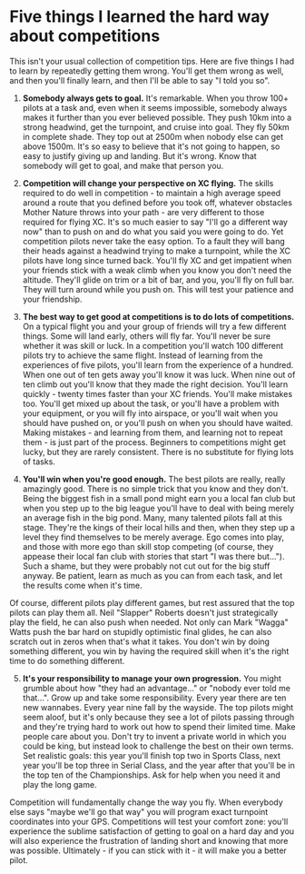Five things I learned the hard way about competitions
=====================================================

This isn't your usual collection of competition tips. Here are five things I had to learn by repeatedly getting them wrong. You'll get them wrong as well, and then you'll finally learn, and then I'll be able to say "I told you so".

1. **Somebody always gets to goal.** It's remarkable. When you throw 100+ pilots at a task and, even when it seems impossible, somebody always makes it further than you ever believed possible. They push 10km into a strong headwind, get the turnpoint, and cruise into goal. They fly 50km in complete shade. They top out at 2500m when nobody else can get above 1500m. It's so easy to believe that it's not going to happen, so easy to justify giving up and landing. But it's wrong. Know that somebody will get to goal, and make that person you.

2. **Competition will change your perspective on XC flying.** The skills required to do well in competition - to maintain a high average speed around a route that you defined before you took off, whatever obstacles Mother Nature throws into your path - are very different to those required for flying XC. It's so much easier to say "I'll go a different way now" than to push on and do what you said you were going to do. Yet competition pilots never take the easy option. To a fault they will bang their heads against a headwind trying to make a turnpoint, while the XC pilots have long since turned back. You'll fly XC and get impatient when your friends stick with a weak climb when you know you don't need the altitude. They'll glide on trim or a bit of bar, and you, you'll fly on full bar. They will turn around while you push on. This will test your patience and your friendship.

3. **The best way to get good at competitions is to do lots of competitions.** On a typical flight you and your group of friends will try a few different things. Some will land early, others will fly far. You'll never be sure whether it was skill or luck. In a competition you'll watch 100 different pilots try to achieve the same flight. Instead of learning from the experiences of five pilots, you'll learn from the experience of a hundred. When one out of ten gets away you'll know it was luck. When nine out of ten climb out you'll know that they made the right decision. You'll learn quickly - twenty times faster than your XC friends. You'll make mistakes too. You'll get mixed up about the task, or you'll have a problem with your equipment, or you will fly into airspace, or you'll wait when you should have pushed on, or you'll push on when you should have waited. Making mistakes - and learning from them, and learning not to repeat them - is just part of the process. Beginners to competitions might get lucky, but they are rarely consistent. There is no substitute for flying lots of tasks.

4. **You'll win when you're good enough.** The best pilots are really, really amazingly good. There is no simple trick that you know and they don't. Being the biggest fish in a small pond might earn you a local fan club but when you step up to the big league you'll have to deal with being merely an average fish in the big pond. Many, many talented pilots fall at this stage. They're the kings of their local hills and then, when they step up a level they find themselves to be merely average. Ego comes into play, and those with more ego than skill stop competing (of course, they appease their local fan club with stories that start "I was there but..."). Such a shame, but they were probably not cut out for the big stuff anyway. Be patient, learn as much as you can from each task, and let the results come when it's time.

  Of course, different pilots play different games, but rest assured that the top pilots can play them all. Neil "Slapper" Roberts doesn't just strategically play the field, he can also push when needed. Not only can Mark "Wagga" Watts push the bar hard on stupidly optimistic final glides, he can also scratch out in zeros when that's what it takes. You don't win by doing something different, you win by having the required skill when it's the right time to do something different.

5. **It's your responsibility to manage your own progression.** You might grumble about how "they had an advantage..." or "nobody ever told me that...". Grow up and take some responsibility. Every year there are ten new wannabes. Every year nine fall by the wayside. The top pilots might seem aloof, but it's only because they see a lot of pilots passing through and they're trying hard to work out how to spend their limited time. Make people care about you. Don't try to invent a private world in which you could be king, but instead look to challenge the best on their own terms. Set realistic goals: this year you'll finish top two in Sports Class, next year you'll be top three in Serial Class, and the year after that you'll be in the top ten of the Championships. Ask for help when you need it and play the long game.

Competition will fundamentally change the way you fly. When everybody else says "maybe we'll go that way" you will program exact turnpoint coordinates into your GPS. Competitions will test your comfort zone: you'll experience the sublime satisfaction of getting to goal on a hard day and you will also experience the frustration of landing short and knowing that more was possible. Ultimately - if you can stick with it - it will make you a better pilot.


